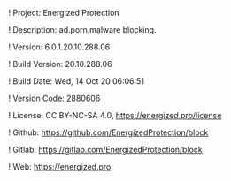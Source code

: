 ! Project: Energized Protection

! Description: ad.porn.malware blocking.

! Version: 6.0.1.20.10.288.06

! Build Version: 20.10.288.06

! Build Date: Wed, 14 Oct 20 06:06:51

! Version Code: 2880606

! License: CC BY-NC-SA 4.0, https://energized.pro/license

! Github: https://github.com/EnergizedProtection/block

! Gitlab: https://gitlab.com/EnergizedProtection/block


! Web: https://energized.pro
